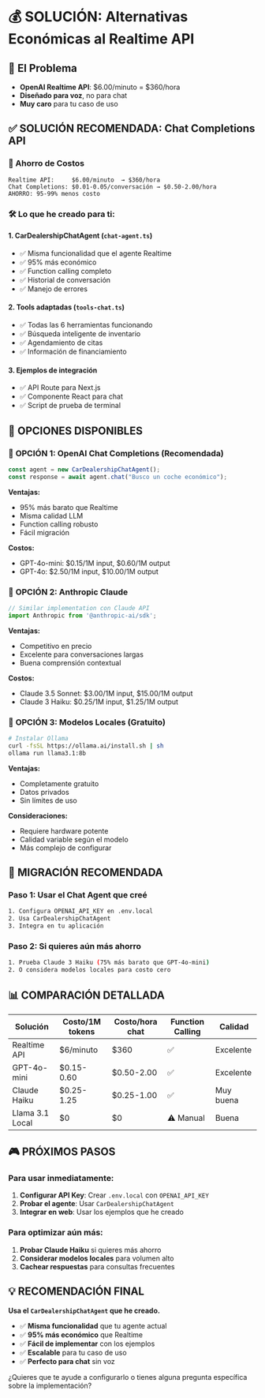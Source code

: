 # 💰 SOLUCIÓN: Alternativas Económicas al Realtime API

## 🚨 El Problema
- **OpenAI Realtime API**: $6.00/minuto = $360/hora
- **Diseñado para voz**, no para chat
- **Muy caro** para tu caso de uso

## ✅ SOLUCIÓN RECOMENDADA: Chat Completions API

### 💸 Ahorro de Costos
```
Realtime API:     $6.00/minuto  → $360/hora
Chat Completions: $0.01-0.05/conversación → $0.50-2.00/hora
AHORRO: 95-99% menos costo
```

### 🛠️ Lo que he creado para ti:

#### 1. **CarDealershipChatAgent** (`chat-agent.ts`)
- ✅ Misma funcionalidad que el agente Realtime
- ✅ 95% más económico
- ✅ Function calling completo
- ✅ Historial de conversación
- ✅ Manejo de errores

#### 2. **Tools adaptadas** (`tools-chat.ts`)
- ✅ Todas las 6 herramientas funcionando
- ✅ Búsqueda inteligente de inventario
- ✅ Agendamiento de citas
- ✅ Información de financiamiento

#### 3. **Ejemplos de integración**
- ✅ API Route para Next.js
- ✅ Componente React para chat
- ✅ Script de prueba de terminal

## 🎯 OPCIONES DISPONIBLES

### 🥇 **OPCIÓN 1: OpenAI Chat Completions** (Recomendada)
```typescript
const agent = new CarDealershipChatAgent();
const response = await agent.chat("Busco un coche económico");
```

**Ventajas:**
- 95% más barato que Realtime
- Misma calidad LLM
- Function calling robusto
- Fácil migración

**Costos:**
- GPT-4o-mini: $0.15/1M input, $0.60/1M output
- GPT-4o: $2.50/1M input, $10.00/1M output

### 🥈 **OPCIÓN 2: Anthropic Claude**
```typescript
// Similar implementation con Claude API
import Anthropic from '@anthropic-ai/sdk';
```

**Ventajas:**
- Competitivo en precio
- Excelente para conversaciones largas
- Buena comprensión contextual

**Costos:**
- Claude 3.5 Sonnet: $3.00/1M input, $15.00/1M output
- Claude 3 Haiku: $0.25/1M input, $1.25/1M output

### 🥉 **OPCIÓN 3: Modelos Locales** (Gratuito)
```bash
# Instalar Ollama
curl -fsSL https://ollama.ai/install.sh | sh
ollama run llama3.1:8b
```

**Ventajas:**
- Completamente gratuito
- Datos privados
- Sin límites de uso

**Consideraciones:**
- Requiere hardware potente
- Calidad variable según el modelo
- Más complejo de configurar

## 🚀 MIGRACIÓN RECOMENDADA

### Paso 1: Usar el Chat Agent que creé
```bash
1. Configura OPENAI_API_KEY en .env.local
2. Usa CarDealershipChatAgent
3. Integra en tu aplicación
```

### Paso 2: Si quieres aún más ahorro
```bash
1. Prueba Claude 3 Haiku (75% más barato que GPT-4o-mini)
2. O considera modelos locales para costo cero
```

## 📊 COMPARACIÓN DETALLADA

| Solución | Costo/1M tokens | Costo/hora chat | Function Calling | Calidad |
|----------|----------------|-----------------|------------------|---------|
| Realtime API | $6/minuto | $360 | ✅ | Excelente |
| GPT-4o-mini | $0.15-0.60 | $0.50-2.00 | ✅ | Excelente |
| Claude Haiku | $0.25-1.25 | $0.25-1.00 | ✅ | Muy buena |
| Llama 3.1 Local | $0 | $0 | ⚠️ Manual | Buena |

## 🎮 PRÓXIMOS PASOS

### Para usar inmediatamente:
1. **Configurar API Key**: Crear `.env.local` con `OPENAI_API_KEY`
2. **Probar el agente**: Usar `CarDealershipChatAgent`
3. **Integrar en web**: Usar los ejemplos que he creado

### Para optimizar aún más:
1. **Probar Claude Haiku** si quieres más ahorro
2. **Considerar modelos locales** para volumen alto
3. **Cachear respuestas** para consultas frecuentes

## 💡 RECOMENDACIÓN FINAL

**Usa el `CarDealershipChatAgent` que he creado.**

- ✅ **Misma funcionalidad** que tu agente actual
- ✅ **95% más económico** que Realtime
- ✅ **Fácil de implementar** con los ejemplos
- ✅ **Escalable** para tu caso de uso
- ✅ **Perfecto para chat** sin voz

¿Quieres que te ayude a configurarlo o tienes alguna pregunta específica sobre la implementación?

